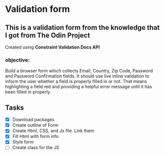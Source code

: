 # Validation form

## This is a validation form from the knowledge that I got from **The Odin Project**

Created using **Constraint Validation Docs API**

### objective:

Build a browser form which collects Email, Country, Zip Code, Password and Password Confirmation fields. It should use live inline validation to inform the user whether a field is properly filled in or not. That means highlighting a field red and providing a helpful error message until it has been filled in properly.

## Tasks

- [x] Download packages
- [x] Create outline of Form
- [x] Create Html, CSS, and Js file. Link them
- [x] Fill Html with form info
- [x] Style form
- [ ] Create class for the JS
